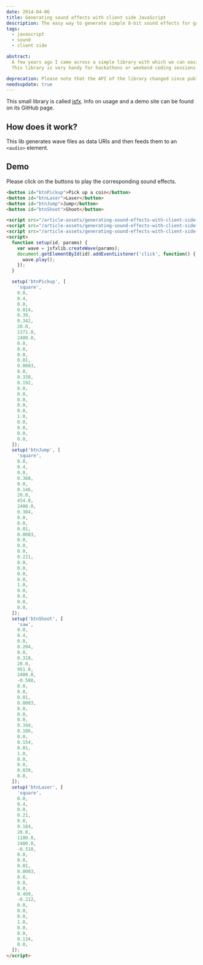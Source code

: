 ```yaml
---
date: 2014-04-06
title: Generating sound effects with client side JavaScript
description: The easy way to generate simple 8-bit sound effects for games and apps in JavaScript
tags:
  - javascript
  - sound
  - client side

abstract:
  A few years ago I came across a simple library with which we can easily generate 8-bit sound effects for JavaScript games and apps.
  This library is very handy for hackathons or weekend coding sessions.

deprecation: Please note that the API of the library changed since publishing this article. For the up to date docs please visit [jsfx](https://github.com/egonelbre/jsfx) on GitHub.
needsupdate: true
---
```


This small library is called [jsfx](https://github.com/egonelbre/jsfx). Info on usage and a demo site can be found on its GitHub page.

## How does it work?

This lib generates wave files as data URIs and then feeds them to an `<audio>` element.

## Demo

Please click on the buttons to play the corresponding sound effects.

```html embed
<button id="btnPickup">Pick up a coin</button>
<button id="btnLaser">Laser</button>
<button id="btnJump">Jump</button>
<button id="btnShoot">Shoot</button>

<script src="/article-assets/generating-sound-effects-with-client-side-javascript/jsfx/audio.js"></script>
<script src="/article-assets/generating-sound-effects-with-client-side-javascript/jsfx/jsfx.js"></script>
<script src="/article-assets/generating-sound-effects-with-client-side-javascript/jsfx/jsfxlib.js"></script>
<script>
  function setup(id, params) {
    var wave = jsfxlib.createWave(params);
    document.getElementById(id).addEventListener('click', function() {
      wave.play();
    });
  }

  setup('btnPickup', [
    'square',
    0.0,
    0.4,
    0.0,
    0.014,
    0.39,
    0.342,
    20.0,
    1371.0,
    2400.0,
    0.0,
    0.0,
    0.0,
    0.01,
    0.0003,
    0.0,
    0.338,
    0.192,
    0.0,
    0.0,
    0.0,
    0.0,
    0.0,
    1.0,
    0.0,
    0.0,
    0.0,
    0.0,
  ]);
  setup('btnJump', [
    'square',
    0.0,
    0.4,
    0.0,
    0.368,
    0.0,
    0.146,
    20.0,
    454.0,
    2400.0,
    0.384,
    0.0,
    0.0,
    0.01,
    0.0003,
    0.0,
    0.0,
    0.0,
    0.221,
    0.0,
    0.0,
    0.0,
    0.0,
    1.0,
    0.0,
    0.0,
    0.0,
    0.0,
  ]);
  setup('btnShoot', [
    'saw',
    0.0,
    0.4,
    0.0,
    0.204,
    0.0,
    0.318,
    20.0,
    951.0,
    2400.0,
    -0.588,
    0.0,
    0.0,
    0.01,
    0.0003,
    0.0,
    0.0,
    0.0,
    0.344,
    0.186,
    0.0,
    0.154,
    0.01,
    1.0,
    0.0,
    0.0,
    0.039,
    0.0,
  ]);
  setup('btnLaser', [
    'square',
    0.0,
    0.4,
    0.0,
    0.21,
    0.0,
    0.184,
    20.0,
    1180.0,
    2400.0,
    -0.518,
    0.0,
    0.0,
    0.01,
    0.0003,
    0.0,
    0.0,
    0.0,
    0.499,
    -0.212,
    0.0,
    0.0,
    0.0,
    1.0,
    0.0,
    0.0,
    0.134,
    0.0,
  ]);
</script>
```
